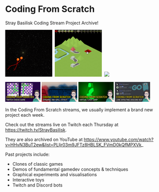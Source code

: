 # Coding From Scratch
Stray Basilisk Coding Stream Project Archive!

<img width="30%" src="img/anim2.gif">&nbsp;&nbsp;<img width="30%" src="img/anim0.gif">&nbsp;&nbsp;<img width="30%" src="img/anim1.gif">

<img width="22.5%" src="img/thumb0.png">&nbsp;<img width="22.5%" src="img/thumb1.png">&nbsp;<img width="22.5%" src="img/thumb2.png">&nbsp;<img width="22.5%" src="img/thumb3.png">

In the Coding From Scratch streams, we usually implement a brand new project each week.

Check out the streams live on Twitch each Thursday at https://twitch.tv/StrayBasilisk.

They are also archived on YouTube at https://www.youtube.com/watch?v=HHvN3BuT2ew&list=PLljr03m9JFTz8HBLSK_FVmD0kQfMPXVk_

Past projects include:
* Clones of classic games
* Demos of fundamental gamedev concepts & techniques
* Graphical experiments and visualisations
* Interactive toys
* Twitch and Discord bots

